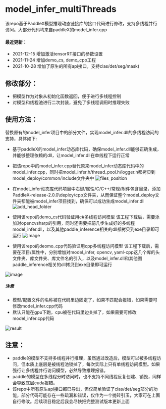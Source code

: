 # model_infer_multiThreads

该repo基于PaddleX模型推理动态链接库的接口代码进行修改，支持多线程并行访问。大部分代码均来自paddleX的model_infer.cpp
#### 最近更新：
- 2021-12-15 增加激活tensorRT接口的参数设置
- 2021-11-24 增加demo_cs, demo_cpp工程
- 2021-10-28 增加了原生的所有api接口，支持clas/det/seg/mask)

## 修改部分：
- 把模型作为对象从初始化函数返回，便于进行多线程控制
- 对模型和线程池进行二次封装，避免了多线程调用时推理失败

## 使用方法：
替换原有的model_infer项目中的部分文件，实现model_infer.dll的多线程访问的支持，具体如下:

- 基于paddleX的model_infer动态库代码，确保model_infer.dll能够正确生成，并能够整理依赖的dll，让model_infer.dll在单线程下运行正常
- 把该repo中的model_infer.cpp替代原来model_infer动态库代码中的model_infer.cpp，同时把model_infer.h/thread_pool.h/logger.h都拷贝到model_deploy/common/include文件夹中
![files_position](https://user-images.githubusercontent.com/24242483/139017800-78736d89-f2cc-452b-9d99-82361fa8be6e.png)

- 在model_infer动态库代码项目中右键/属性/C/C++/常规/附件包含目录，添加PaddleX-release-2.0.0\deploy\cpp文件夹，从而保证整个model_deploy文件夹都能被model_infer项目找到，确保可以成功生成model_infer.dll
![add_head_folder](https://user-images.githubusercontent.com/24242483/139017936-44a5399f-c203-4842-9a58-4ff4ffcbfd7f.png)

- 使用该repo的demo_cs代码验证用c#多线程访问模型
该工程下载后，需要添加对opencvsharp的引用，同时还需要把前几步生成好的多线程model_infer.dll，以及其他paddle_inference相关的dll都拷贝到exe目录即可运行
![image](https://user-images.githubusercontent.com/24242483/143397023-f046a327-4446-4f2c-bae2-0d89fb2653d5.png)

- 使用该repo的deomo_cpp代码验证用cpp多线程访问模型
该工程下载后，需要在项目/属性中，分别增加对model_infer, opencv, yaml-cpp这几个库的头文件夹、库文件夹、库文件名的引入，以及model_infer.dll和其他图paddle_inference相关的dll拷贝到exe目录即可运行

![image](https://user-images.githubusercontent.com/24242483/143397092-0bc0f774-92fe-487d-a5c8-3420943c759b.png)

##### 注意
- 模型/配置文件的名称被在代码里边固定了，如果不匹配会报错，如果需要可修改model_infer.cpp代码
- 默认只能在gpu下跑，cpu被在代码里边关掉了，如果需要可修改model_infer.cpp代码

![result](https://user-images.githubusercontent.com/24242483/139020183-f0b997c1-c293-4de9-bb72-e3ca8b9185ef.png)

## 注意：
- paddle的模型不支持多线程并行推理，虽然通过改造后，模型可以被多线程访问，但本质上底层是被线程池锁掉了，每次实际上只有单线程访问模型。如果强行让多线程并行访问模型，必然导致推理报错。
- paddle的模型在多线程分时访问时，也不支持不同线程反复创建、销毁，同样会导致底层cuda报错。
- 该repo中所有原生api接口都已导出，但仅简单验证了clas/det/seg部分的功能，部分代码可能存在一些疏漏和错误，仅作为一个抛砖引玉，大家可在上面自行修改。后续项目稳定后我会尽快把完整测试版本更新上面
